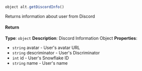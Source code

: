 ```js
object alt.getDiscordInfo()
```

Returns information about user from Discord

#### Return

**Type**: `object`
**Description**: Discord Information Object
**Properties**:
- `string` avatar - User's avatar URL
- `string` descriminator - User's Discriminator
- `int` id - User's Snowflake ID
- `string` name - User's name